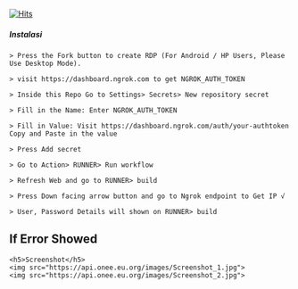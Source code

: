 [![Hits](https://hits.seeyoufarm.com/api/count/incr/badge.svg?url=https%3A%2F%2Fgithub.com%2FHostinger-Team%2FWindows&count_bg=%2373E51D&title_bg=%23000000&icon=windows.svg&icon_color=%23FFFFFF&title=MY+HIT&edge_flat=false)](https://api.onee.eu.org)

<h5>Instalasi</h5>

```
> Press the Fork button to create RDP (For Android / HP Users, Please Use Desktop Mode).

> visit https://dashboard.ngrok.com to get NGROK_AUTH_TOKEN

> Inside this Repo Go to Settings> Secrets> New repository secret

> Fill in the Name: Enter NGROK_AUTH_TOKEN

> Fill in Value: Visit https://dashboard.ngrok.com/auth/your-authtoken Copy and Paste in the value

> Press Add secret 

> Go to Action> RUNNER> Run workflow

> Refresh Web and go to RUNNER> build

> Press Down facing arrow button and go to Ngrok endpoint to Get IP √

> User, Password Details will shown on RUNNER> build
```
## If Error Showed

```
<h5>Screenshot</h5>
<img src="https://api.onee.eu.org/images/Screenshot_1.jpg">
<img src="https://api.onee.eu.org/images/Screenshot_2.jpg">
